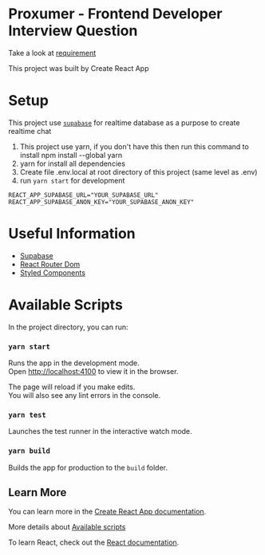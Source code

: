# Proxumer - Frontend Developer Interview Question

Take a look at [requirement](requirements.md)

This project was built by Create React App

# Setup

This project use [`supabase`](https://supabase.com/docs) for realtime database as a purpose to create realtime chat

1. This project use yarn, if you don't have this then run this command to install npm install --global yarn
2. yarn for install all dependencies
3. Create file .env.local at root directory of this project (same level as .env)
4. run `yarn start` for development

```env
REACT_APP_SUPABASE_URL="YOUR_SUPABASE_URL"
REACT_APP_SUPABASE_ANON_KEY="YOUR_SUPABASE_ANON_KEY"
```

# Useful Information

- [Supabase](https://supabase.com/)
- [React Router Dom](https://reactrouter.com/en/main/start/tutorial)
- [Styled Components](https://styled-components.com/docs/basics)

# Available Scripts

In the project directory, you can run:

### `yarn start`

Runs the app in the development mode.\
Open [http://localhost:4100](http://localhost:4100) to view it in the browser.

The page will reload if you make edits.\
You will also see any lint errors in the console.

### `yarn test`

Launches the test runner in the interactive watch mode.

### `yarn build`

Builds the app for production to the `build` folder.

## Learn More

You can learn more in the [Create React App documentation](https://facebook.github.io/create-react-app/docs/getting-started).

More details about [Available scripts](https://create-react-app.dev/docs/available-scripts)

To learn React, check out the [React documentation](https://reactjs.org/).